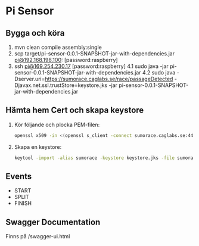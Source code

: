Pi Sensor
=================================
Bygga och köra
---------------------------------
1.   mvn clean compile assembly:single
2.   scp target/pi-sensor-0.0.1-SNAPSHOT-jar-with-dependencies.jar pi@192.168.198.100: [password:raspberry]
3.   ssh pi@169.254.230.17 [password:raspberry]
4.1  sudo java -jar pi-sensor-0.0.1-SNAPSHOT-jar-with-dependencies.jar
4.2  sudo java -Dserver.uri=https://sumorace.caglabs.se/race/passageDetected -Djavax.net.ssl.trustStore=keystore.jks -jar pi-sensor-0.0.1-SNAPSHOT-jar-with-dependencies.jar

Hämta hem Cert och skapa keystore
---------------------------------
1. Kör följande och plocka PEM-filen:
   ```sh
   openssl x509 -in <(openssl s_client -connect sumorace.caglabs.se:443 -prexit 2>/dev/null) > sumorace.pem
   ```
2. Skapa en keystore:
   ```sh
   keytool -import -alias sumorace -keystore keystore.jks -file sumorace.pem
   ```

Events
---------------------------------
* START
* SPLIT
* FINISH

Swagger Documentation
---------------------------------
Finns på <host>/swagger-ui.html




